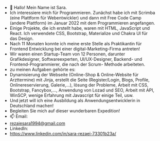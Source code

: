 - 👋 Hallo! Mein Name ist Sara.
-  Ich interessiere mich für Programmieren. Zunächst habe ich mit Scrimba (eine Plattform für Webentwickler) und dann mit Free Code Camp (andere Plattform) im Januar 2022 mit dem Programmieren angefangen.
-  Einige Projekte, die ich erstellt habe, waren mit HTML, JavaScript und React. Ich verwendete CSS, Bootstrap, Materialize und Chakra UI für das Design.
-  Nach 11 Monaten konnte ich meine erste Stelle als Praktikantin für Frontend Entwicklung bei einer digital-Marketing-Firma antreten!
-  Wir waren einen Startup-Team von 12 Personen, darunter Grafikdesigner, Softwareexperten, UI/UX-Designer, Backend- und Frontend-Programmierer, die nach der Scrum-  	    Methode arbeiteten. 
-  zu meinen Aufgaben gehörte es:  
-  Dynamisierung der Webseite (Online-Shop & Online-Website für Arzttermine) mit Jinja, erstellt die Seite (Register/Login, Blogs, Profile, Onlinereservierung, Galerie,...), lösung der Probleme, Arbeit mit CSS, Bootstrap, Fancybox,..., Anwendung von Lozad und SEO, Arbeit mit API, WinSCP, wenige Erfahrung mit Javascript für einige Teil, usw.
-  Und jetzt will ich eine Ausbildung als Anwendungsentwicklerin in Deutschland machen!
-  Begleiten Sie mich auf dieser wunderbaren Expedition!
- 📫 Email:
- rezaiesara1994@gmail.com
- LinkedIn:
- https://www.linkedin.com/in/sara-rezaei-73301b23a/

